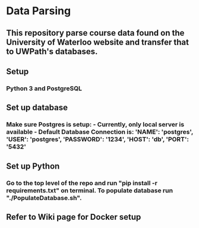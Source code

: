 # Data Parsing
## This repository parse course data found on the University of Waterloo website and transfer that to UWPath's databases.

## Setup 
### Python 3 and PostgreSQL


## Set up database
### Make sure Postgres is setup: - Currently, only local server is available - Default Database Connection is: 'NAME': 'postgres', 'USER': 'postgres', 'PASSWORD': '1234', 'HOST': 'db', 'PORT': '5432'

## Set up Python
### Go to the top level of the repo and run "pip install -r requirements.txt" on terminal. To populate database run "./PopulateDatabase.sh".

## Refer to Wiki page for Docker setup
